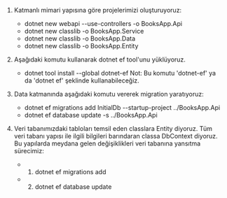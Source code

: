 1) Katmanlı mimari yapısına göre projelerimizi oluşturuyoruz:
    * dotnet new webapi --use-controllers -o BooksApp.Api
    * dotnet new classlib -o BooksApp.Service
    * dotnet new classlib -o BooksApp.Data
    * dotnet new classlib -o BooksApp.Entity
2) Aşağıdaki komutu kullanarak dotnet ef tool'unu yüklüyoruz.
    * dotnet tool install --global dotnet-ef
    Not: Bu komutu 'dotnet-ef' ya da 'dotnet ef' şeklinde kullanabileceğiz.
3) Data katmanında aşağıdaki komutu vererek migration yaratıyoruz:
    * dotnet ef migrations add InitialDb --startup-project ../BooksApp.Api
    * dotnet ef database update -s ../BooksApp.Api

4) Veri tabanımızdaki tabloları temsil eden classlara Entity diyoruz.
    Tüm veri tabanı yapısı ile ilgili bilgileri barındaran classa DbContext diyoruz.
    Bu yapılarda meydana gelen değişiklikleri veri tabanına yansıtma sürecimiz:
    * 1) dotnet ef migrations add <MigName>
    * 2) dotnet ef database update
